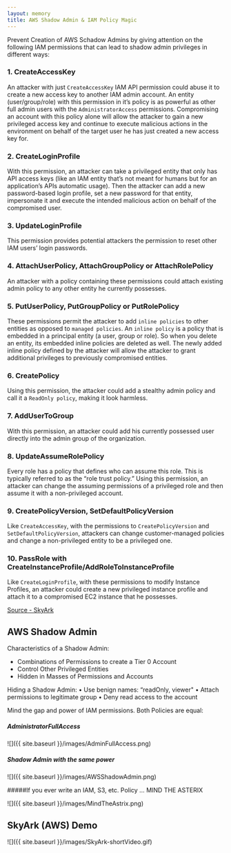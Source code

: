 ```yaml
---
layout: memory
title: AWS Shadow Admin & IAM Policy Magic  
---
```


Prevent Creation of AWS Schadow Admins by giving attention on the following IAM permissions that can lead to shadow admin privileges in different ways:

### 1. CreateAccessKey
An attacker with just `CreateAccessKey` IAM API permission could abuse it to create a new access key to another IAM admin account. An entity (user/group/role) with this permission in it’s policy is as powerful as other full admin users with the `AdministratorAccess` permissions. Compromising an account with this policy alone will allow the attacker to gain a new privileged access key and continue to execute malicious actions in the environment on behalf of the target user he has just created a new access key for.

### 2. CreateLoginProfile
With this permission, an attacker can take a privileged entity that only has API access keys (like an IAM entity that’s not meant for humans but for an application’s APIs automatic usage). Then the attacker can add a new password-based login profile, set a new password for that entity, impersonate it and execute the intended malicious action on behalf of the compromised user.

### 3. UpdateLoginProfile
This permission provides potential attackers the permission to reset other IAM users’ login passwords.

### 4. AttachUserPolicy, AttachGroupPolicy or AttachRolePolicy
An attacker with a policy containing these permissions could attach existing admin policy to any other entity he currently possesses.

### 5. PutUserPolicy, PutGroupPolicy or PutRolePolicy
These permissions permit the attacker to add `inline policies` to other entities as opposed to `managed policies`. An `inline policy` is a policy that is embedded in a principal entity (a user, group or role). So when you delete an entity, its embedded inline policies are deleted as well. The newly added inline policy defined by the attacker will allow the attacker to grant additional privileges to previously compromised entities.

### 6. CreatePolicy
Using this permission, the attacker could add a stealthy admin policy and call it a `ReadOnly policy`, making it look harmless.

### 7. AddUserToGroup
With this permission, an attacker could add his currently possessed user directly into the admin group of the organization.

### 8. UpdateAssumeRolePolicy
Every role has a policy that defines who can assume this role. This is typically referred to as the “role trust policy.” Using this permission, an attacker can change the assuming permissions of a privileged role and then assume it with a non-privileged account.

### 9. CreatePolicyVersion, SetDefaultPolicyVersion
Like `CreateAccessKey`, with the permissions to `CreatePolicyVersion` and `SetDefaultPolicyVersion`, attackers can change customer-managed policies and change a non-privileged entity to be a privileged one.

### 10. PassRole with CreateInstanceProfile/AddRoleToInstanceProfile
Like `CreateLoginProfile`, with these permissions to modify Instance Profiles, an attacker could create a new privileged instance profile and attach it to a compromised EC2 instance that he possesses.

[Source - SkyArk](https://github.com/cyberark/SkyArk)

## AWS Shadow Admin 

Characteristics of a Shadow Admin:
* Combinations of Permissions to create a Tier 0 Account
* Control Other Privileged Entities
* Hidden in Masses of Permissions and Accounts

Hiding a Shadow Admin:
• Use benign names: “readOnly, viewer"
• Attach permissions to legitimate group
• Deny read access to the account

Mind the gap and power of IAM permissions. Both Policies are equal:

##### AdministratorFullAccess
![]({{ site.baseurl }}/images/AdminFullAccess.png)

##### Shadow Admin with the same power
![]({{ site.baseurl }}/images/AWSShadowAdmin.png)

#####If you ever write an IAM, S3, etc. Policy … MIND THE ASTERIX

![]({{ site.baseurl }}/images/MindTheAstrix.png)

## SkyArk (AWS) Demo

![]({{ site.baseurl }}/images/SkyArk-shortVideo.gif)
